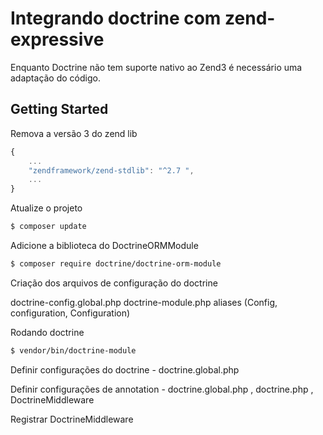 # Integrando doctrine com zend-expressive

 Enquanto Doctrine não tem suporte nativo ao Zend3 é necessário uma adaptação do código.

## Getting Started

Remova a versão 3 do zend lib

```javascript
{
    ...
    "zendframework/zend-stdlib": "^2.7 ",
    ...
}
```

Atualize o projeto

```bash
$ composer update
```

Adicione a biblioteca do DoctrineORMModule

```bash
$ composer require doctrine/doctrine-orm-module
```

Criação dos arquivos de configuração do doctrine

doctrine-config.global.php
doctrine-module.php
aliases (Config, configuration, Configuration)

Rodando doctrine
```bash
$ vendor/bin/doctrine-module
```

Definir configurações do doctrine - doctrine.global.php

Definir configurações de annotation - doctrine.global.php , doctrine.php , DoctrineMiddleware

Registrar DoctrineMiddleware